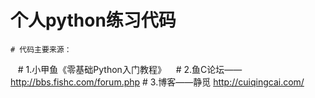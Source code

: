 ﻿# 个人python练习代码
    # 代码主要来源：
    # 1.小甲鱼《零基础Python入门教程》
    # 2.鱼C论坛——http://bbs.fishc.com/forum.php
    # 3.博客——静觅 http://cuiqingcai.com/
